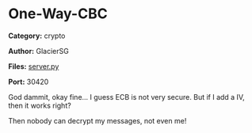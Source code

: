 # One-Way-CBC
**Category:** crypto

**Author:** GlacierSG

**Files:** [server.py](./server.py)

**Port:** 30420

God dammit, okay fine... I guess ECB is not very secure. 
But if I add a IV, then it works right?

Then nobody can decrypt my messages, not even me!
